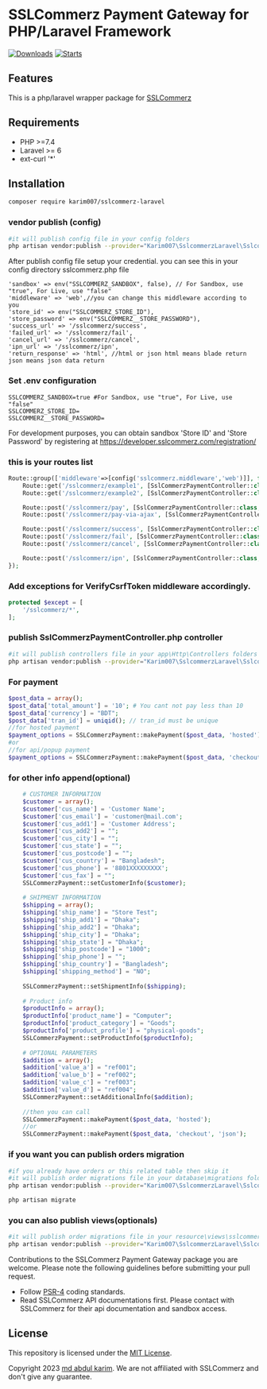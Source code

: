 # SSLCommerz Payment Gateway for PHP/Laravel Framework

[![Downloads](https://img.shields.io/packagist/dt/karim007/sslcommerz-laravel)](https://packagist.org/packages/karim007/sslcommerz-laravel)
[![Starts](https://img.shields.io/packagist/stars/karim007/sslcommerz-laravel)](https://packagist.org/packages/karim007/sslcommerz-laravel)

## Features

This is a php/laravel wrapper package for [SSLCommerz](https://sslcommerz.com)

## Requirements

- PHP >=7.4
- Laravel >= 6
- ext-curl '*'


## Installation

```bash
composer require karim007/sslcommerz-laravel
```

### vendor publish (config)

```bash
#it will publish config file in your config folders
php artisan vendor:publish --provider="Karim007\SslcommerzLaravel\SslcommerzLaravelServiceProvider" --tag="config"
```

After publish config file setup your credential. you can see this in your config directory sslcommerz.php file
```
'sandbox' => env("SSLCOMMERZ_SANDBOX", false), // For Sandbox, use "true", For Live, use "false"
'middleware' => 'web',//you can change this middleware according to you
'store_id' => env("SSLCOMMERZ_STORE_ID"),
'store_password' => env("SSLCOMMERZ__STORE_PASSWORD"),
'success_url' => '/sslcommerz/success',
'failed_url' => '/sslcommerz/fail',
'cancel_url' => '/sslcommerz/cancel',
'ipn_url' => '/sslcommerz/ipn',
'return_response' => 'html', //html or json html means blade return json means json data return

```

### Set .env configuration

```
SSLCOMMERZ_SANDBOX=true #For Sandbox, use "true", For Live, use "false"
SSLCOMMERZ_STORE_ID=
SSLCOMMERZ__STORE_PASSWORD=
```
For development purposes, you can obtain sandbox 'Store ID' and 'Store Password'
by registering at https://developer.sslcommerz.com/registration/

### this is your routes list
```php
Route::group(['middleware'=>[config('sslcommerz.middleware','web')]], function () {
    Route::get('/sslcommerz/example1', [SslCommerzPaymentController::class, 'exampleEasyCheckout']);
    Route::get('/sslcommerz/example2', [SslCommerzPaymentController::class, 'exampleHostedCheckout']);

    Route::post('/sslcommerz/pay', [SslCommerzPaymentController::class, 'index']);
    Route::post('/sslcommerz/pay-via-ajax', [SslCommerzPaymentController::class, 'payViaAjax']);

    Route::post('/sslcommerz/success', [SslCommerzPaymentController::class, 'success']);
    Route::post('/sslcommerz/fail', [SslCommerzPaymentController::class, 'fail']);
    Route::post('/sslcommerz/cancel', [SslCommerzPaymentController::class, 'cancel']);

    Route::post('/sslcommerz/ipn', [SslCommerzPaymentController::class, 'ipn']);
});
```
### Add exceptions for VerifyCsrfToken middleware accordingly.
```php
protected $except = [
    '/sslcommerz/*',
];
```

###  publish SslCommerzPaymentController.php controller

```bash
#it will publish controllers file in your app\Http\Controllers folders
php artisan vendor:publish --provider="Karim007\SslcommerzLaravel\SslcommerzLaravelServiceProvider" --tag="controllers"
```
### For payment
```php
$post_data = array();
$post_data['total_amount'] = '10'; # You cant not pay less than 10
$post_data['currency'] = "BDT";
$post_data['tran_id'] = uniqid(); // tran_id must be unique
//for hosted payment
$payment_options = SSLCommerzPayment::makePayment($post_data, 'hosted');
#or
//for api/popup payment
$payment_options = SSLCommerzPayment::makePayment($post_data, 'checkout', 'json');
```
###  for other info append(optional)

```php
    # CUSTOMER INFORMATION
    $customer = array();
    $customer['cus_name'] = 'Customer Name';
    $customer['cus_email'] = 'customer@mail.com';
    $customer['cus_add1'] = 'Customer Address';
    $customer['cus_add2'] = "";
    $customer['cus_city'] = "";
    $customer['cus_state'] = "";
    $customer['cus_postcode'] = "";
    $customer['cus_country'] = "Bangladesh";
    $customer['cus_phone'] = '8801XXXXXXXXX';
    $customer['cus_fax'] = "";
    SSLCommerzPayment::setCustomerInfo($customer);
    
    # SHIPMENT INFORMATION
    $shipping = array();
    $shipping['ship_name'] = "Store Test";
    $shipping['ship_add1'] = "Dhaka";
    $shipping['ship_add2'] = "Dhaka";
    $shipping['ship_city'] = "Dhaka";
    $shipping['ship_state'] = "Dhaka";
    $shipping['ship_postcode'] = "1000";
    $shipping['ship_phone'] = "";
    $shipping['ship_country'] = "Bangladesh";
    $shipping['shipping_method'] = "NO";
    
    SSLCommerzPayment::setShipmentInfo($shipping);
    
    # Product info
    $productInfo = array();
    $productInfo['product_name'] = "Computer";
    $productInfo['product_category'] = "Goods";
    $productInfo['product_profile'] = "physical-goods";
    SSLCommerzPayment::setProductInfo($productInfo);
    
    # OPTIONAL PARAMETERS
    $addition = array();
    $addition['value_a'] = "ref001";
    $addition['value_b'] = "ref002";
    $addition['value_c'] = "ref003";
    $addition['value_d'] = "ref004";
    SSLCommerzPayment::setAdditionalInfo($addition);
    
    //then you can call
    SSLCommerzPayment::makePayment($post_data, 'hosted');
    //or
    SSLCommerzPayment::makePayment($post_data, 'checkout', 'json');

```

###  if you want you can publish orders migration

```bash
#if you already have orders or this related table then skip it
#it will publish order migrations file in your database\migrations folders
php artisan vendor:publish --provider="Karim007\SslcommerzLaravel\SslcommerzLaravelServiceProvider" --tag="migrations"

php artisan migrate
```

###  you can also publish views(optionals)

```bash
#it will publish order migrations file in your resource\views\sslcommerz folders
php artisan vendor:publish --provider="Karim007\SslcommerzLaravel\SslcommerzLaravelServiceProvider" --tag="views"
```

Contributions to the SSLCommerz Payment Gateway package  you are welcome. Please note the following guidelines before submitting your pull
request.

- Follow [PSR-4](http://www.php-fig.org/psr/psr-4/) coding standards.
- Read SSLCommerz API documentations first. Please contact with SSLCommerz for their api documentation and sandbox access.

## License

This repository is licensed under the [MIT License](http://opensource.org/licenses/MIT).

Copyright 2023 [md abdul karim](https://github.com/karim-007). We are not affiliated with SSLCommerz and don't give any guarantee. 
